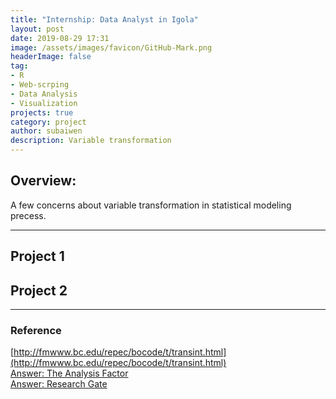 ```yaml
---
title: "Internship: Data Analyst in Igola"
layout: post
date: 2019-08-29 17:31
image: /assets/images/favicon/GitHub-Mark.png
headerImage: false
tag:
- R
- Web-scrping
- Data Analysis
- Visualization
projects: true
category: project
author: subaiwen
description: Variable transformation
---
```


## Overview:
A few concerns about variable transformation in statistical modeling precess. 

---

## Project 1


## Project 2


---

### Reference
[http://fmwww.bc.edu/repec/bocode/t/transint.html](http://fmwww.bc.edu/repec/bocode/t/transint.html)  
[Answer: The Analysis Factor](https://www.theanalysisfactor.com/the-distribution-of-independent-variables-in-regression-models/)  
[Answer: Research Gate](https://www.researchgate.net/post/Should_I_transform_non-normal_independent_variables_in_logistic_regression)
